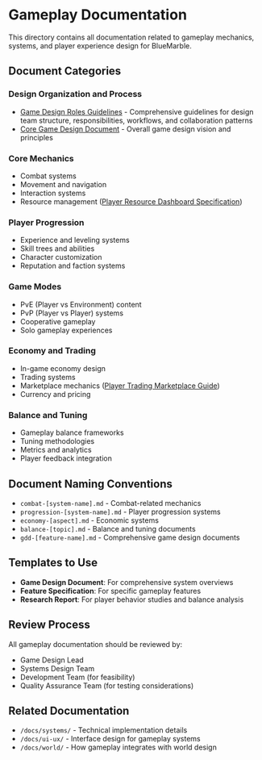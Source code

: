 # Gameplay Documentation

This directory contains all documentation related to gameplay mechanics, systems, and player experience design for BlueMarble.

## Document Categories

### Design Organization and Process

- [Game Design Roles Guidelines](game-design-roles-guidelines.md) - Comprehensive guidelines for design team structure, responsibilities, workflows, and collaboration patterns
- [Core Game Design Document](gdd-core-game-design.md) - Overall game design vision and principles

### Core Mechanics

- Combat systems
- Movement and navigation
- Interaction systems
- Resource management ([Player Resource Dashboard Specification](spec-player-resource-dashboard.md))

### Player Progression

- Experience and leveling systems
- Skill trees and abilities
- Character customization
- Reputation and faction systems

### Game Modes

- PvE (Player vs Environment) content
- PvP (Player vs Player) systems
- Cooperative gameplay
- Solo gameplay experiences

### Economy and Trading

- In-game economy design
- Trading systems
- Marketplace mechanics ([Player Trading Marketplace Guide](marketplace-usage-guide.md))
- Currency and pricing

### Balance and Tuning

- Gameplay balance frameworks
- Tuning methodologies
- Metrics and analytics
- Player feedback integration

## Document Naming Conventions

- `combat-[system-name].md` - Combat-related mechanics
- `progression-[system-name].md` - Player progression systems
- `economy-[aspect].md` - Economic systems
- `balance-[topic].md` - Balance and tuning documents
- `gdd-[feature-name].md` - Comprehensive game design documents

## Templates to Use

- **Game Design Document**: For comprehensive system overviews
- **Feature Specification**: For specific gameplay features
- **Research Report**: For player behavior studies and balance analysis

## Review Process

All gameplay documentation should be reviewed by:

- Game Design Lead
- Systems Design Team
- Development Team (for feasibility)
- Quality Assurance Team (for testing considerations)

## Related Documentation

- `/docs/systems/` - Technical implementation details
- `/docs/ui-ux/` - Interface design for gameplay systems
- `/docs/world/` - How gameplay integrates with world design

